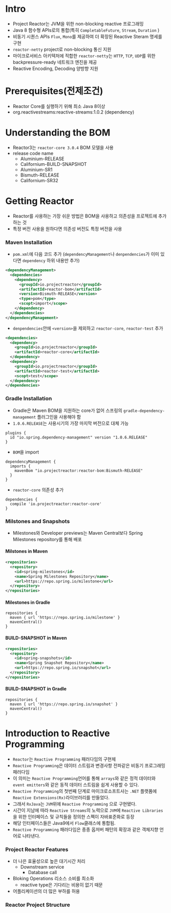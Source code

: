 # Intro
- Project Reactor는 JVM을 위한 non-blocking reactive 프로그래밍
- Java 8 함수형 APIs로의 통합(특히 `CompletableFuture`, `Stream`, `Duration` )
- 비동기 시퀀스 APIs `Flux`, `Mono`를 제공하여 더 확장된 Reactive Steram 명세를 구현
- `reactor-netty` project로 non-blocking 통신 지원
- 마이크로서비스 아키텍처에 적합한 `reactor-netty`는 `HTTP`, `TCP`, `UDP`를 위한 backpressure-ready 네트워크 엔진을 제공
- Reactive Encoding, Decoding 양방향 지원

# Prerequisites(전제조건)
- Reactor Core를 실행하기 위해 최소 Java 8이상 
- org.reactivestreams:reactive-streams:1.0.2 (dependency)

# Understanding the BOM
- Reactor3는 `reactor-core 3.0.4` BOM 모델을 사용
- release code name
  - Aluminium-RELEASE
  - Californium-BUILD-SNAPSHOT
  - Aluminium-SR1
  - Bismuth-RELEASE
  - Californium-SR32

# Getting Reactor
- Reactor를 사용하는 가장 쉬운 방법은 BOM을 사용하고 의존성을 프로젝트에 추가하는 것
- 특정 버전 사용을 원하다면 의존성 버전도 특정 버전을 사용

### Maven Installation
- `pom.xml`에 다음 코드 추가 (`dependencyManagement`나 `denpendencies`가 이미 있다면 `dependency` 하위 내용만 추가)
```xml
<dependencyManagement>
  <dependencies>
    <dependency>
      <groupId>io.projectreactor</groupId>
      <artifactId>reactor-bom</artifactId>
      <version>Bismuth-RELEASE</version>
      <type>pom</type>
      <scopt>import</scope>
    </dependency>
  </dependencies>
</dependencyManagement>
```
- `denpendencies`안에 `<version>`을 제외하고 `reactor-core`, `reactor-test` 추가
```xml
<dependencies>
  <dependency>
    <groupId>io.projectreactor</groupId>
    <artifactId>reactor-core</artifactId>
  </dependency>
  <dependency>
    <groupId>io.projectreactor</groupId>
    <artifactId>reactor-test</artifactId>
    <scopt>test</scope>
  </dependency>
</dependencies>
```

### Gradle Installation
- Gradle은 Maven BOM을 지원하는 core가 없어 스프링의 `gradle-dependency-management` 플러그인을 사용해야 함
- `1.0.6.RELEASE`는 사용시기의 가장 마지막 버전으로 대체 가능
```
plugins {
  id "io.spring.dependency-management" version "1.0.6.RELEASE"
}
```
- `BOM`을 import 
```
dependencyManagement {
  imports {
    mavenBom "io.projectreactor:reactor-bom:Bismuth-RELEASE"
  }
}
```
- `reactor-core` 의존성 추가
```
dependencies {
  compile 'io.projectreactor:reactor-core'
}
```

### Milstones and Snapshots
- Milestones와 Developer previews는 Maven Central보다 Spring Milestones repository를 통해 배포

#### Milstones in Maven
```xml
<repositories>
  <repository>
    <id>spring-milestones</id>
    <name>Spring Milestones Repository</name>
    <url>https://repo.spring.io/milestone</url>
  </repository>
</repositories>
```

#### Milestones in Gradle
```
repositories {
  maven { url 'https://repo.spring.io/milestone' }
  mavenCentral()
}
```

#### BUILD-SNAPSHOT in Maven
```xml
<repositories>
  <repository>
    <id>spring-snapshots</id>
    <name>Spring Snapshot Repository</name>
    <url>https://repo.spring.io/snapshot</url>
  </repository>
</repositories>
```

#### BUILD-SNAPSHOT in Gradle
```
repositories {
  maven { url 'https://repo.spring.io/snapshot' }
  mavenCentral()
}
```

# Introduction to Reactive Programming
- `Reactor`는 `Reactive Programming` 패러다임의 구현체
- `Reactive Programming`은 데이터 스트림과 변경사항 전파같은 비동기 프로그래밍 패러다임
- 이 의미는 `Reactive Programming`언어를 통해 `arrays`와 같은 정적 데이터와 `event emitters`와 같은 동적 데이터 스트림을 쉽게 사용할 수 있다.
- `Reactive Programming`의 첫번째 단계로 마이크로소프트사는 `.NET` 플랫폼에 `Reactive Extensions(Rx)`라이브러리를 만들었다.
- 그래서 `RxJava`는 `JVM`위에 `Reactive Programming` 으로 구현됐다.
- 시간이 지남에 따라 `Reactive Streams`의 노력으로 `JVM`에 `Reactive Libraries`을 위한 인터페이스 및 규칙들을 정의한 스펙이 자바표준화로 등장
- 해당 인터페이스들은 Java9에서 `Flow`클래스에 통합됨.
- `Reactive Programming` 패러다임은 종종 옵저버 패턴의 확장과 같은 객체지향 언어로 나타낸다.


### Project Reactor Features
- 더 나은 효율성으로 높은 대기시간 처리
  - Downstream service
	- Database call
- Bloking Operations 리소스 소비를 최소화
  - reactive type은 기다리는 비용이 없기 때문
- 어플리케이션의 더 많은 부하를 허용

### Reactor Project Structure